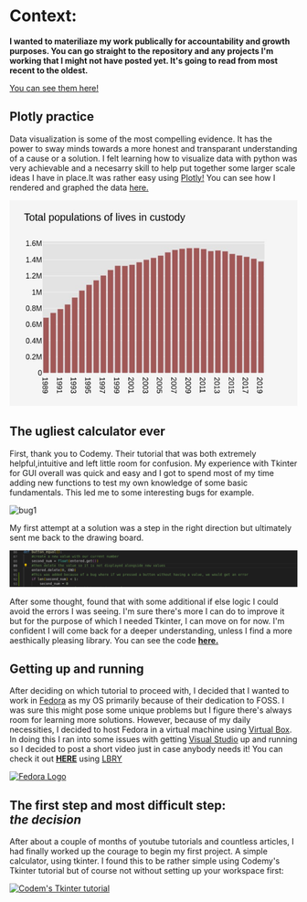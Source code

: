 # Context: 
**I wanted to materiliaze my work publically for accountability and growth purposes. You can go straight to the repository and any projects I'm working that I might not have posted yet. It's going to read from most recent to the oldest.**

[You can see them here!](https://github.com/brynrmrzz/)

## **Plotly practice** 

Data visualization is some of the most compelling evidence. It has the power to sway minds towards a more honest and transparant understanding of a cause or a solution. I felt learning how to visualize data with python was very achievable and a necesarry skill to help put together some larger scale ideas I have in place.It was rather easy using [Plotly!](https://plotly.com/python/) You can see how I rendered and graphed the data [here.](https://github.com/brynrmrzz/brynrmrzz.github.io/tree/main/python_scripts/graphapp)

![plotly-graph](https://raw.githubusercontent.com/brynrmrzz/brynrmrzz.github.io/main/source_imagery/plotly-graph.jpeg)

## **The ugliest calculator ever** 

First, thank you to Codemy. Their tutorial that was both extremely helpful,intuitive and left little room for confusion. My experience with Tkinter for GUI overall was quick and easy and I got to spend most of my time adding new functions to test my own knowledge of some basic fundamentals. This led me to some interesting bugs for example.

![bug1](https://raw.githubusercontent.com/brynrmrzz/brynrmrzz.github.io/main/source_imagery/tkinter_calculator/bug-1.gif)

My first attempt at a solution was a step in the right direction but ultimately sent me back to the drawing board. 

![attempt-1](https://raw.githubusercontent.com/brynrmrzz/brynrmrzz.github.io/main/source_imagery/tkinter_calculator/attempt-1.PNG)

After some thought, found that with some additional if else logic I could avoid the errors I was seeing. I'm sure there's more I can do to improve it but for  the purpose of which I needed Tkinter, I can move on for now. I'm confident I will come back for a deeper understanding, unless I find a more aesthically pleasing library. You can see the code **[here.](https://github.com/brynrmrzz/brynrmrzz.github.io/python_scripts/simple_calc/simple_calc_w_tkinter.py)** 




## **Getting up and running** 

After deciding on which tutorial to proceed with, I decided that I wanted to work in [Fedora](https://getfedora.org/) as my OS primarily because of their dedication to FOSS. I was sure this might pose some unique problems but I figure there's always room for learning more solutions. However, because of my daily necessities, I decided to host Fedora in a virtual machine using [Virtual Box](https://www.virtualbox.org/). In doing this I ran into some issues with getting [Visual Studio](https://visualstudio.microsoft.com/) up and running so I decided to post a short video just in case anybody needs it! You can check it out **[HERE](https://open.lbry.com/setting_up_visual_studio_in_a_fedora_virtual_machine_hosted_on_windows#b3702c220e53eb577ebecb3f726a1fb7b75a3eaf)** using [LBRY](https://lbry.com/)   

[![Fedora Logo](https://getfedora.org/static/images/g-monitor-fedoralogo.png)](https://open.lbry.com/setting_up_visual_studio_in_a_fedora_virtual_machine_hosted_on_windows#b3702c220e53eb577ebecb3f726a1fb7b75a3eaf)




## **The first step and most difficult step:<br/>_the decision_**

After about a couple of months of youtube tutorials and countless articles, I had finally worked up the courage to begin my first project. A simple  calculator, using tkinter. I found this to be rather simple using Codemy's Tkinter tutorial but of course not without setting up your workspace first: 

   [![Codem's Tkinter tutorial](https://cdn.codemy.com/wp-content/uploads/2015/01/codemy105a.png)](https://www.youtube.com/watch?v=YXPyB4XeYLA)

